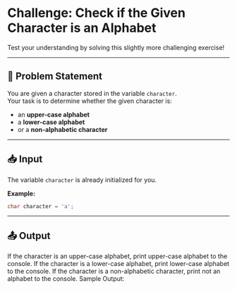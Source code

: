# Challenge: Check if the Given Character is an Alphabet

Test your understanding by solving this slightly more challenging exercise!

---

## 📝 Problem Statement

You are given a character stored in the variable `character`.  
Your task is to determine whether the given character is:

- an **upper-case alphabet**
- a **lower-case alphabet**
- or a **non-alphabetic character**

---

## 📥 Input

The variable `character` is already initialized for you.

**Example:**
```cpp
char character = 'a';
```

---

## 📤 Output

If the character is an upper-case alphabet, print upper-case alphabet to the console.
If the character is a lower-case alphabet, print lower-case alphabet to the console.
If the character is a non-alphabetic character, print not an alphabet to the console.
Sample Output:

